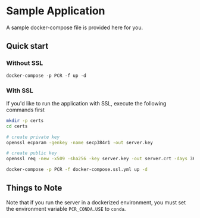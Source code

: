 Sample Application
==================

A sample docker-compose file is provided here for you.

## Quick start

### Without SSL

```
docker-compose -p PCR -f up -d
```

### With SSL

If you'd like to run the application with SSL, execute the following 
commands first

```bash
mkdir -p certs
cd certs

# create private key
openssl ecparam -genkey -name secp384r1 -out server.key

# create public key
openssl req -new -x509 -sha256 -key server.key -out server.crt -days 3650

docker-compose -p PCR -f docker-compose.ssl.yml up -d
```

## Things to Note

Note that if you run the server in a dockerized environment, you must 
set the environment variable `PCR_CONDA.USE` to `conda`. 